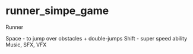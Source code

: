 # runner_simpe_game
Runner

Space - to jump over obstacles + double-jumps
Shift - super speed ability
Music, SFX, VFX
